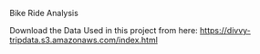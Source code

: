 Bike Ride Analysis


Download the Data Used in this project from here: https://divvy-tripdata.s3.amazonaws.com/index.html